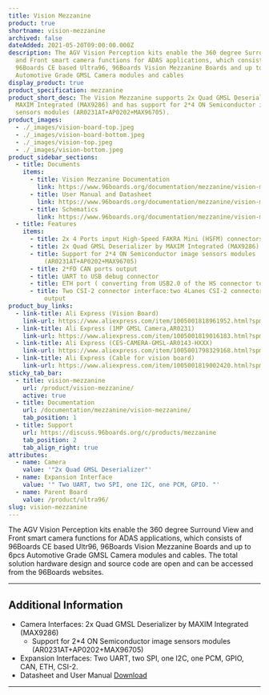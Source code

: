```yaml
---
title: Vision Mezzanine
product: true
shortname: vision-mezzanine
archived: false
dateAdded: 2021-05-20T09:00:00.000Z
description: The AGV Vision Perception kits enable the 360 degree Surround View
  and Front smart camera functions for ADAS applications, which consists of
  96Boards CE based Ultra96, 96Boards Vision Mezzanine Boards and up to 6pcs
  Automotive Grade GMSL Camera modules and cables
display_product: true
product_specification: mezzanine
product_short_desc: The Vision Mezzanine supports 2x Quad GMSL Deserializer by
  MAXIM Integrated (MAX9286) and has support for 2*4 ON Semiconductor image
  sensors modules (AR0231AT+AP0202+MAX96705).
product_images:
  - ./_images/vision-board-top.jpeg
  - ./_images/vision-board-bottom.jpeg
  - ./_images/vision-top.jpeg
  - ./_images/vision-bottom.jpeg
product_sidebar_sections:
  - title: Documents
    items:
      - title: Vision Mezzanine Documentation
        link: https://www.96boards.org/documentation/mezzanine/vision-mezzanine/
      - title: User Manual and Datasheet
        link: https://www.96boards.org/documentation/mezzanine/vision-mezzanine/files/vision-user-manual.pdf
      - title: Schematics
        link: https://www.96boards.org/documentation/mezzanine/vision-mezzanine/files/vision-sch.pdf
  - title: Features
    items:
      - title: 2x 4 Ports input High-Speed FAKRA Mini (HSFM) connectors
      - title: 2x Quad GMSL Deserializer by MAXIM Integrated (MAX9286)
      - title: Support for 2*4 ON Semiconductor image sensors modules
          (AR0231AT+AP0202+MAX96705)
      - title: 2*FD CAN ports output
      - title: UART to USB debug connector
      - title: ETH port ( converting from USB2.0 of the HS connector to ETH bridge )
      - title: Two CSI-2 connector interface:two 4Lanes CSI-2 connector from MAX9286
          output
product_buy_links:
  - link-title: Ali Express (Vision Board)
    link-url: https://www.aliexpress.com/item/1005001818961952.html?spm=a2g0o.store_home.0.0.5c0c4deaOXneSU
  - link-title: Ali Express (1MP GMSL Camera,AR0231)
    link-url: https://www.aliexpress.com/item/1005001819016183.html?spm=a2g0o.store_home.0.0.5c0c4deaOXneSU
  - link-title: Ali Express (CES-CAMERA-GMSL-AR0143-HXXX)
    link-url: https://www.aliexpress.com/item/1005001798329168.html?spm=a2g0o.store_home.0.0.5c0c4deaOXneSU
  - link-title: Ali Express (Cable for vision board)
    link-url: https://www.aliexpress.com/item/1005001819002420.html?spm=a2g0o.store_home.0.0.5c0c4deaOXneSU
sticky_tab_bar:
  - title: vision-mezzanine
    url: /product/vision-mezzanine/
    active: true
  - title: Documentation
    url: /documentation/mezzanine/vision-mezzanine/
    tab_position: 1
  - title: Support
    url: https://discuss.96boards.org/c/products/mezzanine
    tab_position: 2
    tab_align_right: true
attributes:
  - name: Camera
    value: '"2x Quad GMSL Deserializer"'
  - name: Expansion Interface
    value: '" Two UART, two SPI, one I2C, one PCM, GPIO. "'
  - name: Parent Board
    value: /product/ultra96/
slug: vision-mezzanine
---
```

The AGV Vision Perception kits enable the 360 degree Surround View and Front smart camera functions for ADAS applications, which consists of
96Boards CE based Ultr96, 96Boards Vision Mezzanine Boards and up to 6pcs Automotive Grade GMSL Camera modules and cables.
The total solution hardware design and source code are open and can be accessed from the 96Boards websites.

***

## Additional Information

- Camera Interfaces: 2x Quad GMSL Deserializer by MAXIM Integrated (MAX9286)
  - Support for 2*4 ON Semiconductor image sensors modules (AR0231AT+AP0202+MAX96705)
- Expansion Interfaces: Two UART, two SPI, one I2C, one PCM, GPIO, CAN, ETH, CSI-2.
- Datasheet and User Manual [Download](https://www.96boards.org/documentation/mezzanine/vision-mezzanine/files/vision-user-manual.pdf)


***
